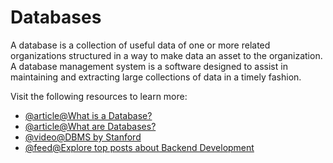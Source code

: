 # Databases

A database is a collection of useful data of one or more related organizations structured in a way to make data an asset to the organization. A database management system is a software designed to assist in maintaining and extracting large collections of data in a timely fashion.

Visit the following resources to learn more:

- [@article@What is a Database?](https://www.oracle.com/database/what-is-database/)
- [@article@What are Databases?](https://www.prisma.io/dataguide/intro/what-are-databases)
- [@video@DBMS by Stanford](https://www.youtube.com/watch?v=D-k-h0GuFmE\&list=PL9ysvtVnryGpnIj9rcIqNDxakUn6v72Hm)
- [@feed@Explore top posts about Backend Development](https://app.daily.dev/tags/backend?ref=roadmapsh)
